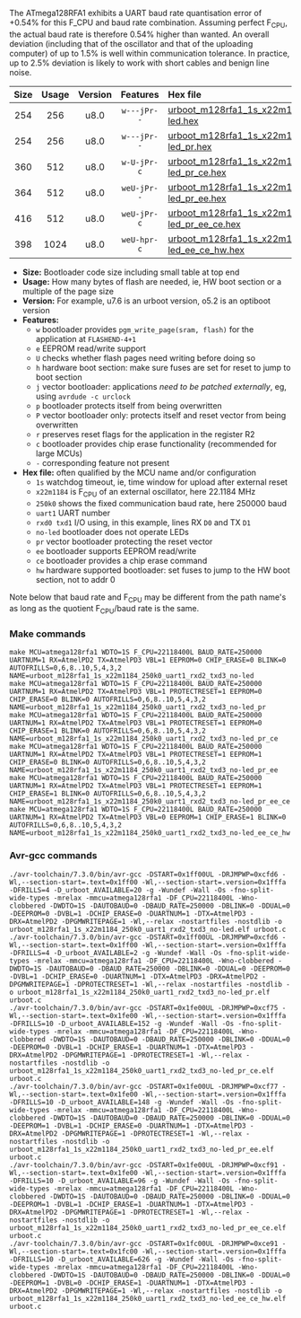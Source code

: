 The ATmega128RFA1 exhibits a UART baud rate quantisation error of +0.54% for this F_CPU and baud rate combination. Assuming perfect F<sub>CPU</sub>, the actual baud rate is therefore 0.54% higher than wanted. An overall deviation (including that of the oscillator and that of the uploading computer) of up to 1.5% is well within communication tolerance. In practice, up to 2.5% deviation is likely to work with short cables and benign line noise.

|Size|Usage|Version|Features|Hex file|
|:-:|:-:|:-:|:-:|:--|
|254|256|u8.0|`w---jPr--`|[urboot_m128rfa1_1s_x22m1184_250k0_uart1_rxd2_txd3_no-led.hex](https://raw.githubusercontent.com/stefanrueger/urboot.hex/main/mcus/atmega128rfa1/watchdog_1_s/external_oscillator_x/22m118400_hz/%2B250k0_baud/uart1_rxd2_txd3/no-led/urboot_m128rfa1_1s_x22m1184_250k0_uart1_rxd2_txd3_no-led.hex)|
|254|256|u8.0|`w---jPr--`|[urboot_m128rfa1_1s_x22m1184_250k0_uart1_rxd2_txd3_no-led_pr.hex](https://raw.githubusercontent.com/stefanrueger/urboot.hex/main/mcus/atmega128rfa1/watchdog_1_s/external_oscillator_x/22m118400_hz/%2B250k0_baud/uart1_rxd2_txd3/no-led/urboot_m128rfa1_1s_x22m1184_250k0_uart1_rxd2_txd3_no-led_pr.hex)|
|360|512|u8.0|`w-U-jPr-c`|[urboot_m128rfa1_1s_x22m1184_250k0_uart1_rxd2_txd3_no-led_pr_ce.hex](https://raw.githubusercontent.com/stefanrueger/urboot.hex/main/mcus/atmega128rfa1/watchdog_1_s/external_oscillator_x/22m118400_hz/%2B250k0_baud/uart1_rxd2_txd3/no-led/urboot_m128rfa1_1s_x22m1184_250k0_uart1_rxd2_txd3_no-led_pr_ce.hex)|
|364|512|u8.0|`weU-jPr--`|[urboot_m128rfa1_1s_x22m1184_250k0_uart1_rxd2_txd3_no-led_pr_ee.hex](https://raw.githubusercontent.com/stefanrueger/urboot.hex/main/mcus/atmega128rfa1/watchdog_1_s/external_oscillator_x/22m118400_hz/%2B250k0_baud/uart1_rxd2_txd3/no-led/urboot_m128rfa1_1s_x22m1184_250k0_uart1_rxd2_txd3_no-led_pr_ee.hex)|
|416|512|u8.0|`weU-jPr-c`|[urboot_m128rfa1_1s_x22m1184_250k0_uart1_rxd2_txd3_no-led_pr_ee_ce.hex](https://raw.githubusercontent.com/stefanrueger/urboot.hex/main/mcus/atmega128rfa1/watchdog_1_s/external_oscillator_x/22m118400_hz/%2B250k0_baud/uart1_rxd2_txd3/no-led/urboot_m128rfa1_1s_x22m1184_250k0_uart1_rxd2_txd3_no-led_pr_ee_ce.hex)|
|398|1024|u8.0|`weU-hpr-c`|[urboot_m128rfa1_1s_x22m1184_250k0_uart1_rxd2_txd3_no-led_ee_ce_hw.hex](https://raw.githubusercontent.com/stefanrueger/urboot.hex/main/mcus/atmega128rfa1/watchdog_1_s/external_oscillator_x/22m118400_hz/%2B250k0_baud/uart1_rxd2_txd3/no-led/urboot_m128rfa1_1s_x22m1184_250k0_uart1_rxd2_txd3_no-led_ee_ce_hw.hex)|

- **Size:** Bootloader code size including small table at top end
- **Usage:** How many bytes of flash are needed, ie, HW boot section or a multiple of the page size
- **Version:** For example, u7.6 is an urboot version, o5.2 is an optiboot version
- **Features:**
  + `w` bootloader provides `pgm_write_page(sram, flash)` for the application at `FLASHEND-4+1`
  + `e` EEPROM read/write support
  + `U` checks whether flash pages need writing before doing so
  + `h` hardware boot section: make sure fuses are set for reset to jump to boot section
  + `j` vector bootloader: applications *need to be patched externally*, eg, using `avrdude -c urclock`
  + `p` bootloader protects itself from being overwritten
  + `P` vector bootloader only: protects itself and reset vector from being overwritten
  + `r` preserves reset flags for the application in the register R2
  + `c` bootloader provides chip erase functionality (recommended for large MCUs)
  + `-` corresponding feature not present
- **Hex file:** often qualified by the MCU name and/or configuration
  + `1s` watchdog timeout, ie, time window for upload after external reset
  + `x22m1184` is F<sub>CPU</sub> of an external oscillator, here 22.1184 MHz
  + `250k0` shows the fixed communication baud rate, here 250000 baud
  + `uart1` UART number
  + `rxd0 txd1` I/O using, in this example, lines RX `D0` and TX `D1`
  + `no-led` bootloader does not operate LEDs
  + `pr` vector bootloader protecting the reset vector
  + `ee` bootloader supports EEPROM read/write
  + `ce` bootloader provides a chip erase command
  + `hw` hardware supported bootloader: set fuses to jump to the HW boot section, not to addr 0


Note below that baud rate and F<sub>CPU</sub> may be different from the path name's as long as the quotient F<sub>CPU</sub>/baud rate is the same.

### Make commands
```
make MCU=atmega128rfa1 WDTO=1S F_CPU=22118400L BAUD_RATE=250000 UARTNUM=1 RX=AtmelPD2 TX=AtmelPD3 VBL=1 EEPROM=0 CHIP_ERASE=0 BLINK=0 AUTOFRILLS=0,6,8..10,5,4,3,2 NAME=urboot_m128rfa1_1s_x22m1184_250k0_uart1_rxd2_txd3_no-led
make MCU=atmega128rfa1 WDTO=1S F_CPU=22118400L BAUD_RATE=250000 UARTNUM=1 RX=AtmelPD2 TX=AtmelPD3 VBL=1 PROTECTRESET=1 EEPROM=0 CHIP_ERASE=0 BLINK=0 AUTOFRILLS=0,6,8..10,5,4,3,2 NAME=urboot_m128rfa1_1s_x22m1184_250k0_uart1_rxd2_txd3_no-led_pr
make MCU=atmega128rfa1 WDTO=1S F_CPU=22118400L BAUD_RATE=250000 UARTNUM=1 RX=AtmelPD2 TX=AtmelPD3 VBL=1 PROTECTRESET=1 EEPROM=0 CHIP_ERASE=1 BLINK=0 AUTOFRILLS=0,6,8..10,5,4,3,2 NAME=urboot_m128rfa1_1s_x22m1184_250k0_uart1_rxd2_txd3_no-led_pr_ce
make MCU=atmega128rfa1 WDTO=1S F_CPU=22118400L BAUD_RATE=250000 UARTNUM=1 RX=AtmelPD2 TX=AtmelPD3 VBL=1 PROTECTRESET=1 EEPROM=1 CHIP_ERASE=0 BLINK=0 AUTOFRILLS=0,6,8..10,5,4,3,2 NAME=urboot_m128rfa1_1s_x22m1184_250k0_uart1_rxd2_txd3_no-led_pr_ee
make MCU=atmega128rfa1 WDTO=1S F_CPU=22118400L BAUD_RATE=250000 UARTNUM=1 RX=AtmelPD2 TX=AtmelPD3 VBL=1 PROTECTRESET=1 EEPROM=1 CHIP_ERASE=1 BLINK=0 AUTOFRILLS=0,6,8..10,5,4,3,2 NAME=urboot_m128rfa1_1s_x22m1184_250k0_uart1_rxd2_txd3_no-led_pr_ee_ce
make MCU=atmega128rfa1 WDTO=1S F_CPU=22118400L BAUD_RATE=250000 UARTNUM=1 RX=AtmelPD2 TX=AtmelPD3 VBL=0 EEPROM=1 CHIP_ERASE=1 BLINK=0 AUTOFRILLS=0,6,8..10,5,4,3,2 NAME=urboot_m128rfa1_1s_x22m1184_250k0_uart1_rxd2_txd3_no-led_ee_ce_hw
```

### Avr-gcc commands
```
./avr-toolchain/7.3.0/bin/avr-gcc -DSTART=0x1ff00UL -DRJMPWP=0xcfd6 -Wl,--section-start=.text=0x1ff00 -Wl,--section-start=.version=0x1fffa -DFRILLS=4 -D_urboot_AVAILABLE=20 -g -Wundef -Wall -Os -fno-split-wide-types -mrelax -mmcu=atmega128rfa1 -DF_CPU=22118400L -Wno-clobbered -DWDTO=1S -DAUTOBAUD=0 -DBAUD_RATE=250000 -DBLINK=0 -DDUAL=0 -DEEPROM=0 -DVBL=1 -DCHIP_ERASE=0 -DUARTNUM=1 -DTX=AtmelPD3 -DRX=AtmelPD2 -DPGMWRITEPAGE=1 -Wl,--relax -nostartfiles -nostdlib -o urboot_m128rfa1_1s_x22m1184_250k0_uart1_rxd2_txd3_no-led.elf urboot.c
./avr-toolchain/7.3.0/bin/avr-gcc -DSTART=0x1ff00UL -DRJMPWP=0xcfd6 -Wl,--section-start=.text=0x1ff00 -Wl,--section-start=.version=0x1fffa -DFRILLS=4 -D_urboot_AVAILABLE=2 -g -Wundef -Wall -Os -fno-split-wide-types -mrelax -mmcu=atmega128rfa1 -DF_CPU=22118400L -Wno-clobbered -DWDTO=1S -DAUTOBAUD=0 -DBAUD_RATE=250000 -DBLINK=0 -DDUAL=0 -DEEPROM=0 -DVBL=1 -DCHIP_ERASE=0 -DUARTNUM=1 -DTX=AtmelPD3 -DRX=AtmelPD2 -DPGMWRITEPAGE=1 -DPROTECTRESET=1 -Wl,--relax -nostartfiles -nostdlib -o urboot_m128rfa1_1s_x22m1184_250k0_uart1_rxd2_txd3_no-led_pr.elf urboot.c
./avr-toolchain/7.3.0/bin/avr-gcc -DSTART=0x1fe00UL -DRJMPWP=0xcf75 -Wl,--section-start=.text=0x1fe00 -Wl,--section-start=.version=0x1fffa -DFRILLS=10 -D_urboot_AVAILABLE=152 -g -Wundef -Wall -Os -fno-split-wide-types -mrelax -mmcu=atmega128rfa1 -DF_CPU=22118400L -Wno-clobbered -DWDTO=1S -DAUTOBAUD=0 -DBAUD_RATE=250000 -DBLINK=0 -DDUAL=0 -DEEPROM=0 -DVBL=1 -DCHIP_ERASE=1 -DUARTNUM=1 -DTX=AtmelPD3 -DRX=AtmelPD2 -DPGMWRITEPAGE=1 -DPROTECTRESET=1 -Wl,--relax -nostartfiles -nostdlib -o urboot_m128rfa1_1s_x22m1184_250k0_uart1_rxd2_txd3_no-led_pr_ce.elf urboot.c
./avr-toolchain/7.3.0/bin/avr-gcc -DSTART=0x1fe00UL -DRJMPWP=0xcf77 -Wl,--section-start=.text=0x1fe00 -Wl,--section-start=.version=0x1fffa -DFRILLS=10 -D_urboot_AVAILABLE=148 -g -Wundef -Wall -Os -fno-split-wide-types -mrelax -mmcu=atmega128rfa1 -DF_CPU=22118400L -Wno-clobbered -DWDTO=1S -DAUTOBAUD=0 -DBAUD_RATE=250000 -DBLINK=0 -DDUAL=0 -DEEPROM=1 -DVBL=1 -DCHIP_ERASE=0 -DUARTNUM=1 -DTX=AtmelPD3 -DRX=AtmelPD2 -DPGMWRITEPAGE=1 -DPROTECTRESET=1 -Wl,--relax -nostartfiles -nostdlib -o urboot_m128rfa1_1s_x22m1184_250k0_uart1_rxd2_txd3_no-led_pr_ee.elf urboot.c
./avr-toolchain/7.3.0/bin/avr-gcc -DSTART=0x1fe00UL -DRJMPWP=0xcf91 -Wl,--section-start=.text=0x1fe00 -Wl,--section-start=.version=0x1fffa -DFRILLS=10 -D_urboot_AVAILABLE=96 -g -Wundef -Wall -Os -fno-split-wide-types -mrelax -mmcu=atmega128rfa1 -DF_CPU=22118400L -Wno-clobbered -DWDTO=1S -DAUTOBAUD=0 -DBAUD_RATE=250000 -DBLINK=0 -DDUAL=0 -DEEPROM=1 -DVBL=1 -DCHIP_ERASE=1 -DUARTNUM=1 -DTX=AtmelPD3 -DRX=AtmelPD2 -DPGMWRITEPAGE=1 -DPROTECTRESET=1 -Wl,--relax -nostartfiles -nostdlib -o urboot_m128rfa1_1s_x22m1184_250k0_uart1_rxd2_txd3_no-led_pr_ee_ce.elf urboot.c
./avr-toolchain/7.3.0/bin/avr-gcc -DSTART=0x1fc00UL -DRJMPWP=0xce91 -Wl,--section-start=.text=0x1fc00 -Wl,--section-start=.version=0x1fffa -DFRILLS=10 -D_urboot_AVAILABLE=626 -g -Wundef -Wall -Os -fno-split-wide-types -mrelax -mmcu=atmega128rfa1 -DF_CPU=22118400L -Wno-clobbered -DWDTO=1S -DAUTOBAUD=0 -DBAUD_RATE=250000 -DBLINK=0 -DDUAL=0 -DEEPROM=1 -DVBL=0 -DCHIP_ERASE=1 -DUARTNUM=1 -DTX=AtmelPD3 -DRX=AtmelPD2 -DPGMWRITEPAGE=1 -Wl,--relax -nostartfiles -nostdlib -o urboot_m128rfa1_1s_x22m1184_250k0_uart1_rxd2_txd3_no-led_ee_ce_hw.elf urboot.c
```

